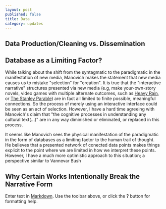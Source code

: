 ```yaml
---
layout: post
published: false
title: Data
category: updates
---
```




## Data Production/Cleaning vs. Dissemination

## Database as a Limiting Factor?

While talking about the shift from the syntagmatic to the paradigmatic in the manifestation of new media, Manovich  makes the statement that new media causes us to mistake "selection" for "creation". It is true that the "interactive narrative" structures presented via new media (e.g, make your-own-story novels, video games with multiple alternate outcomes, such as [Heavy Rain](http://en.wikipedia.org/wiki/Heavy_Rain), or [The Stanley Parable](http://en.wikipedia.org/wiki/The_Stanley_Parable)) are in fact all limited to finite possible, meaningful connections. So the process of merely using an interactive interface could be seen as an act of selection. However, I have a hard time agreeing with Manovich's claim that "the cognitive processes in understanding any cultural text(...)" are in any way diminished or eliminated, or replaced in this process.

It seems like Manovich sees the physical manifestation of the paradigmatic in the form of databases as a limiting factor to the human trail of thought. He believes that a presented network of conected data points makes things explicit to the point where we are limited in how we interpret these points. However, I have a much more optimistic approach to this situation; a perspective similar to Vannevar Bush

## Why Certain Works Intentionally Break the Narrative Form


Enter text in [Markdown](http://daringfireball.net/projects/markdown/). Use the toolbar above, or click the **?** button for formatting help.
